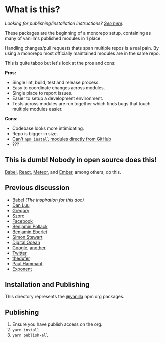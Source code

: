 # What is this?

_Looking for publishing/installation instructions? [See here](#publishing-and-installation)._

These packages are the beginning of a monorepo setup, containing as many of vanilla's published modules in 1 place.

Handling changes/pull requests thats span multiple repos is a real pain.
By using a monorepo most officially maintained modules are in the same repo.

This is quite taboo but let's look at the pros and cons:

**Pros:**

-   Single lint, build, test and release process.
-   Easy to coordinate changes across modules.
-   Single place to report issues.
-   Easier to setup a development environment.
-   Tests across modules are run together which finds bugs that touch multiple modules easier.

**Cons:**

-   Codebase looks more intimidating.
-   Repo is bigger in size.
-   [Can't `npm install` modules directly from GitHub](https://github.com/npm/npm/issues/2974)
-   ???

## This is dumb! Nobody in open source does this!

[Babel](https://github.com/babel/babel/blob/master/doc/design/monorepo.md), [React](https://github.com/facebook/react/tree/master/packages), [Meteor](https://github.com/meteor/meteor/tree/devel/packages), and [Ember](https://github.com/emberjs/ember.js/tree/master/packages), among others, do this.

## Previous discussion

-   [Babel](https://github.com/babel/babel/blob/master/doc/design/monorepo.md) _(The inspiration for this doc)_
-   [Dan Luu](http://danluu.com/monorepo/)
-   [Gregory](http://gregoryszorc.com/blog/2014/09/09/on-monolithic-repositories/)
-   [Szorc](http://gregoryszorc.com/blog/2015/02/17/lost-productivity-due-to-non-unified-repositories/)
-   [Face](https://www.youtube.com/watch?v=X0VH78ye4yY)[book](https://code.facebook.com/posts/218678814984400/scaling-mercurial-at-facebook/)
-   [Benjamin Pollack](http://bitquabit.com/post/unorthodocs-abandon-your-dvcs-and-return-to-sanity/)
-   [Benjamin Eberlei](https://qafoo.com/resources/presentations/froscon_2015/monorepos.html)
-   [Simon Stewart](http://blog.rocketpoweredjetpants.com/2015/04/monorepo-one-source-code-repository-to.html)
-   [Digital Ocean](https://www.digitalocean.com/company/blog/taming-your-go-dependencies/)
-   [Google](http://www.infoq.com/presentations/Development-at-Google), [another](https://www.youtube.com/watch?v=W71BTkUbdqE)
-   [Twitter](https://www.youtube.com/watch?v=bjh4DHuOf4E)
-   [thedufer](http://www.reddit.com/r/programming/comments/1unehr/scaling_mercurial_at_facebook/cek9nkq)
-   [Paul Hammant](http://paulhammant.com/categories.html#Trunk_Based_Development)
-   [Exponent](https://blog.getexponent.com/universe-exponents-code-base-f12fa236b8e#.9dj8a82be)

## Installation and Publishing

This directory represents the [@vanilla](https://www.npmjs.com/org/vanilla) npm org packages.

## Publishing

1. Ensure you have publish access on the org.
2. `yarn install`
3. `yarn publish-all`
